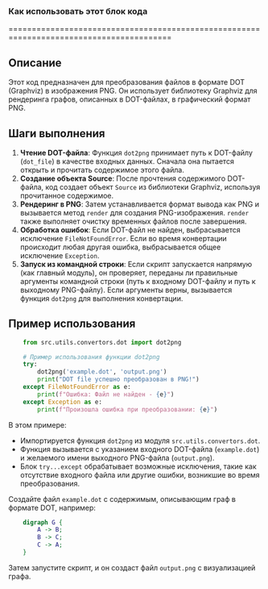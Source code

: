### Как использовать этот блок кода
=========================================================================================

Описание
-------------------------
Этот код предназначен для преобразования файлов в формате DOT (Graphviz) в изображения PNG. Он использует библиотеку Graphviz для рендеринга графов, описанных в DOT-файлах, в графический формат PNG.

Шаги выполнения
-------------------------
1. **Чтение DOT-файла**: Функция `dot2png` принимает путь к DOT-файлу (`dot_file`) в качестве входных данных. Сначала она пытается открыть и прочитать содержимое этого файла.
2. **Создание объекта Source**: После прочтения содержимого DOT-файла, код создает объект `Source` из библиотеки Graphviz, используя прочитанное содержимое.
3. **Рендеринг в PNG**: Затем устанавливается формат вывода как PNG и вызывается метод `render` для создания PNG-изображения. `render` также выполняет очистку временных файлов после завершения.
4. **Обработка ошибок**: Если DOT-файл не найден, выбрасывается исключение `FileNotFoundError`. Если во время конвертации происходит любая другая ошибка, выбрасывается общее исключение `Exception`.
5. **Запуск из командной строки**: Если скрипт запускается напрямую (как главный модуль), он проверяет, переданы ли правильные аргументы командной строки (путь к входному DOT-файлу и путь к выходному PNG-файлу). Если аргументы верны, вызывается функция `dot2png` для выполнения конвертации.

Пример использования
-------------------------

```python
    from src.utils.convertors.dot import dot2png

    # Пример использования функции dot2png
    try:
        dot2png('example.dot', 'output.png')
        print("DOT file успешно преобразован в PNG!")
    except FileNotFoundError as e:
        print(f"Ошибка: Файл не найден - {e}")
    except Exception as e:
        print(f"Произошла ошибка при преобразовании: {e}")
```

В этом примере:
- Импортируется функция `dot2png` из модуля `src.utils.convertors.dot`.
- Функция вызывается с указанием входного DOT-файла (`example.dot`) и желаемого имени выходного PNG-файла (`output.png`).
- Блок `try...except` обрабатывает возможные исключения, такие как отсутствие входного файла или другие ошибки, возникшие во время преобразования.

Создайте файл `example.dot` с содержимым, описывающим граф в формате DOT, например:

```dot
    digraph G {
        A -> B;
        B -> C;
        C -> A;
    }
```

Затем запустите скрипт, и он создаст файл `output.png` с визуализацией графа.